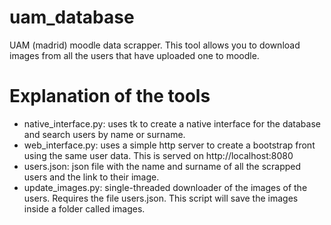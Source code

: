 # uam_database
UAM (madrid) moodle data scrapper. This tool allows you to download images from all the users that have uploaded one to moodle.

# Explanation of the tools
- native_interface.py: uses tk to create a native interface for the database and search users by name or surname.
- web_interface.py: uses a simple http server to create a bootstrap front using the same user data. This is served on http://localhost:8080
- users.json: json file with the name and surname of all the scrapped users and the link to their image.
- update_images.py: single-threaded downloader of the images of the users. Requires the file users.json. This script will save the images inside a folder called images.

